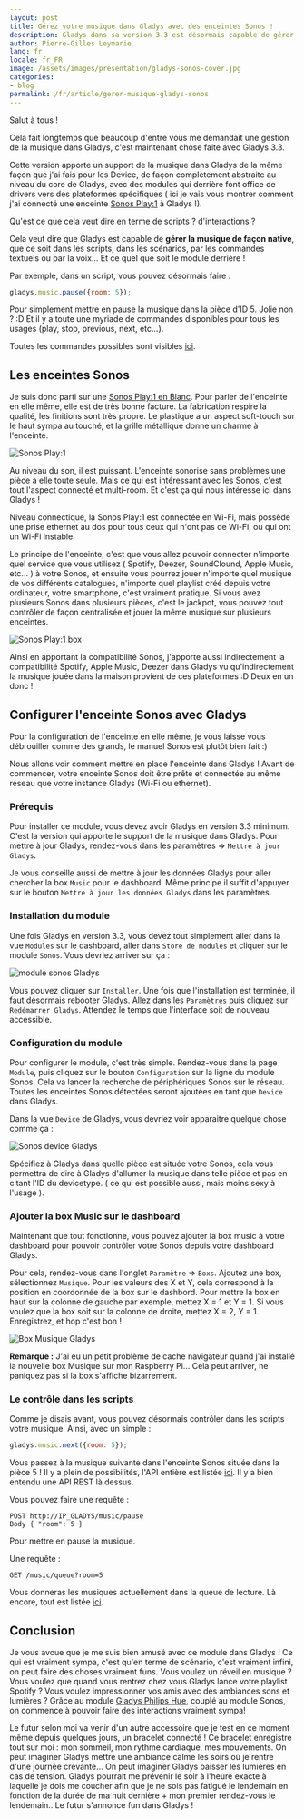 ```yaml
---
layout: post
title: Gérez votre musique dans Gladys avec des enceintes Sonos !
description: Gladys dans sa version 3.3 est désormais capable de gérer la musique ! Découvrez comment lire votre musique et vos playlists sur une enceinte Sonos. 
author: Pierre-Gilles Leymarie
lang: fr
locale: fr_FR
image: /assets/images/presentation/gladys-sonos-cover.jpg
categories:
- blog
permalink: /fr/article/gerer-musique-gladys-sonos
---
```


Salut à tous !

Cela fait longtemps que beaucoup d'entre vous me demandait une gestion  de la musique dans Gladys, c'est maintenant chose faite avec Gladys 3.3.

Cette version apporte un support de la musique dans Gladys de la même façon que j'ai fais pour les Device, de façon complètement abstraite au niveau du core de Gladys, avec des modules qui derrière font office de drivers vers des plateformes spécifiques ( ici je vais vous montrer comment j'ai connecté une enceinte [Sonos Play:1](https://developer.gladysassistant.com/fr/link/sonos-play-1) à Gladys !).

Qu'est ce que cela veut dire en terme de scripts ? d'interactions ?

Cela veut dire que Gladys est capable de **gérer la musique de façon native**, que ce soit dans les scripts, dans les scénarios, par les commandes textuels ou par la voix... Et ce quel que soit le module derrière !

Par exemple, dans un script, vous pouvez désormais faire :

```javascript
gladys.music.pause({room: 5});
```

Pour simplement mettre en pause la musique dans la pièce d'ID 5. Jolie non ? :D Et il y a toute une myriade de commandes disponibles pour tous les usages (play, stop, previous, next, etc...).

Toutes les commandes possibles sont visibles [ici](https://github.com/gladysassistant/Gladys/blob/master/api/core/music/index.js).

## Les enceintes Sonos

Je suis donc parti sur une [Sonos Play:1 en Blanc](https://developer.gladysassistant.com/fr/link/sonos-play-1). Pour parler de l'enceinte en elle même, elle est de très bonne facture. La fabrication respire la qualité, les finitions sont très propre. Le plastique a un aspect soft-touch sur le haut sympa au touché, et la grille métallique donne un charme à l'enceinte.

<img alt="Sonos Play:1" src="/assets/images/articles/gladys-sonos/gladys-sonos.jpg" class="img-responsive" />

Au niveau du son, il est puissant. L'enceinte sonorise sans problèmes une pièce à elle toute seule. Mais ce qui est intéressant avec les Sonos, c'est tout l'aspect connecté et multi-room. Et c'est ça qui nous intéresse ici dans Gladys ! 

Niveau connectique, la Sonos Play:1 est connectée en Wi-Fi, mais possède une prise ethernet au dos pour tous ceux qui n'ont pas de Wi-Fi, ou qui ont un Wi-Fi instable.

Le principe de l'enceinte, c'est que vous allez pouvoir connecter n'importe quel service que vous utilisez ( Spotify, Deezer, SoundClound, Apple Music, etc... ) à votre Sonos, et ensuite vous pourrez jouer n'importe quel musique de vos différents catalogues, n'importe quel playlist créé depuis votre ordinateur, votre smartphone, c'est vraiment pratique. Si vous avez plusieurs Sonos dans plusieurs pièces, c'est le jackpot, vous pouvez tout contrôler de façon centralisée et jouer la même musique sur plusieurs enceintes.

<img alt="Sonos Play:1 box" src="/assets/images/articles/gladys-sonos/gladys-sonos-box.jpg" class="img-responsive" />

Ainsi en apportant la compatibilité Sonos, j'apporte aussi indirectement la compatibilité Spotify, Apple Music, Deezer dans Gladys vu qu'indirectement la musique jouée dans la maison provient de ces plateformes :D Deux en un donc !

## Configurer l'enceinte Sonos avec Gladys

Pour la configuration de l'enceinte en elle même, je vous laisse vous débrouiller comme des grands, le manuel Sonos est plutôt bien fait :)

Nous allons voir comment mettre en place l'enceinte dans Gladys ! Avant de commencer, votre enceinte Sonos doit être prête et connectée au même réseau que votre instance Gladys (Wi-Fi ou ethernet).

### Prérequis 

Pour installer ce module, vous devez avoir Gladys en version 3.3 minimum. C'est la version qui apporte le support de la musique dans Gladys. Pour mettre à jour Gladys, rendez-vous dans les paramètres => `Mettre à jour Gladys`.

Je vous conseille aussi de mettre à jour les données Gladys pour aller chercher la box `Music` pour le dashboard. Même principe il suffit d'appuyer sur le bouton `Mettre à jour les données Gladys` dans les paramètres.

### Installation du module

Une fois Gladys en version 3.3, vous devez tout simplement aller dans la vue `Modules` sur le dashboard, aller dans `Store de modules` et cliquer sur le module `Sonos`. Vous devriez arriver sur ça :

<img alt="module sonos Gladys" src="/assets/images/articles/gladys-sonos/screenshot-gladys-store-sonos.jpg" class="img-responsive" />

Vous pouvez cliquer sur `Installer`. Une fois que l'installation est terminée, il faut désormais rebooter Gladys. Allez dans les `Paramètres` puis cliquez sur `Redémarrer Gladys`. Attendez le temps que l'interface soit de nouveau accessible. 


### Configuration du module

Pour configurer le module, c'est très simple. Rendez-vous dans la page `Module`, puis cliquez sur le bouton `Configuration` sur la ligne du module Sonos. Cela va lancer la recherche de périphériques Sonos sur le réseau. Toutes les enceintes Sonos détectées seront ajoutées en tant que `Device` dans Gladys.

Dans la vue `Device` de Gladys, vous devriez voir apparaitre quelque chose comme ça :

<img alt="Sonos device Gladys" src="/assets/images/articles/gladys-sonos/sonos-device.jpg" class="img-responsive" />

Spécifiez à Gladys dans quelle pièce est située votre Sonos, cela vous permettra de dire à Gladys d'allumer la musique dans telle pièce et pas en citant l'ID du devicetype. ( ce qui est possible aussi, mais moins sexy à l'usage ).

### Ajouter la box Music sur le dashboard

Maintenant que tout fonctionne, vous pouvez ajouter la box music à votre dashboard pour pouvoir contrôler votre Sonos depuis votre dashboard Gladys.

Pour cela, rendez-vous dans l'onglet `Paramètre` => `Boxs`. Ajoutez une box, sélectionnez `Musique`. Pour les valeurs des X et Y, cela correspond à la position en coordonnée de la box sur le dashbord. Pour mettre la box en haut sur la colonne de gauche par exemple, mettez X = 1 et Y = 1. Si vous voulez que la box soit sur la colonne de droite, mettez X = 2, Y = 1. Enregistrez, et hop c'est bon !

<img alt="Box Musique Gladys" src="/assets/images/articles/gladys-sonos/screenshot-box-music-gladys.jpg" class="img-responsive" />

**Remarque :** J'ai eu un petit problème de cache navigateur quand j'ai installé la nouvelle box Musique sur mon Raspberry Pi... Cela peut arriver, ne paniquez pas si la box s'affiche bizarrement.

### Le contrôle dans les scripts

Comme je disais avant, vous pouvez désormais contrôler dans les scripts votre musique. Ainsi, avec un simple :

```javascript
gladys.music.next({room: 5});
```

Vous passez à la musique suivante dans l'enceinte Sonos située dans la pièce 5 ! Il y a plein de possibilités, l'API entière est listée [ici](https://github.com/gladysassistant/Gladys/blob/master/api/core/music/index.js). Il y a bien entendu une API REST là dessus.

Vous pouvez faire une requête :

```
POST http://IP_GLADYS/music/pause
Body { "room": 5 }
```
Pour mettre en pause la musique. 

Une requête :

```
GET /music/queue?room=5
```

Vous donneras les musiques actuellement dans la queue de lecture. Là encore, tout est listée [ici](https://github.com/gladysassistant/Gladys/blob/master/config/routes.js#L154).

## Conclusion

Je vous avoue que je me suis bien amusé avec ce module dans Gladys ! Ce qui est vraiment sympa, c'est qu'en terme de scénario, c'est vraiment infini, on peut faire des choses vraiment funs. Vous voulez un réveil en musique ? Vous voulez que quand vous rentrez chez vous Gladys lance votre playlist Spotify ? Vous voulez impressionner vos amis avec des ambiances sons et lumières ? Grâce au module [Gladys Philips Hue](https://developer.gladysassistant.com/fr/modules/hue), couplé au module Sonos, on commence à pouvoir faire des interactions vraiment sympa! 

Le futur selon moi va venir d'un autre accessoire que je test en ce moment même depuis quelques jours, un bracelet connecté ! Ce bracelet enregistre tout sur moi : mon sommeil, mon rythme cardiaque, mes mouvements. On peut imaginer Gladys mettre une ambiance calme les soirs où je rentre d'une journée crevante... On peut imaginer Gladys baisser les lumières en cas de tension. Gladys pourrait me prévenir le soir à l'heure exacte à laquelle je dois me coucher afin que je ne sois pas fatigué le lendemain en fonction de la durée de ma nuit dernière + mon premier rendez-vous le lendemain.. Le futur s'annonce fun dans Gladys !
